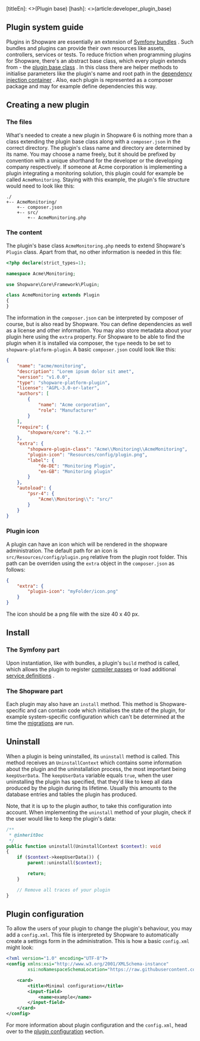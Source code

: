[titleEn]: <>(Plugin base)
[hash]: <>(article:developer_plugin_base)

## Plugin system guide

Plugins in Shopware are essentially an extension of
[Symfony bundles](https://symfony.com/doc/current/bundles.html#creating-a-bundle)
. Such bundles and plugins can provide their own resources like assets,
controllers, services or tests. To reduce friction when programming plugins for
Shopware, there's an abstract base class, which every plugin extends from - the
[plugin base class](./../60-references-internals/40-plugins/020-plugin-base-class.md)
. In this class there are helper methods to initialise parameters like the
plugin's name and root path in the
[dependency injection container](https://symfony.com/doc/current/service_container.html#service-parameters)
. Also, each plugin is represented as a composer package and may for example
define dependencies this way.

## Creating a new plugin

### The files

What's needed to create a new plugin in Shopware 6 is nothing more than a class
extending the plugin base class along with a `composer.json` in the correct
directory. The plugin's class name and directory are determined by its name. You
may choose a name freely, but it should be prefixed by convention with a unique
shorthand for the developer or the developing company respectively. If someone
at Acme corporation is implementing a plugin integrating a monitoring solution,
this plugin could for example be called `AcmeMonitoring`. Staying with this
example, the plugin's file structure would need to look like this:

```
./
+-- AcmeMonitoring/
    +-- composer.json
    +-- src/
        +-- AcmeMonitoring.php
```

### The content

The plugin's base class `AcmeMonitoring.php` needs to extend Shopware's
`Plugin` class. Apart from that, no other information is needed in this file:

```php
<?php declare(strict_types=1);

namespace Acme\Monitoring;

use Shopware\Core\Framework\Plugin;

class AcmeMonitoring extends Plugin
{
}
```

The information in the `composer.json` can be interpreted by composer of course,
but is also read by Shopware. You can define dependencies as well as a license
and other information. You may also store metadata
about your plugin here using the `extra` property. For Shopware to be able to
find the plugin when it is installed via composer, the `type` needs to be set to
`shopware-platform-plugin`. A basic `composer.json` could look like this:

```json
{
    "name": "acme/monitoring",
    "description": "Lorem ipsum dolor sit amet",
    "version": "v1.0.0",
    "type": "shopware-platform-plugin",
    "license": "AGPL-3.0-or-later",
    "authors": [
        {
            "name": "Acme corporation",
            "role": "Manufacturer"
        }
    ],
    "require": {
        "shopware/core": "6.2.*"
    },
    "extra": {
        "shopware-plugin-class": "Acme\\Monitoring\\AcmeMonitoring",
        "plugin-icon": "Resources/config/plugin.png",
        "label": {
            "de-DE": "Monitoring Plugin",
            "en-GB": "Monitoring plugin"
        }
    },
    "autoload": {
        "psr-4": {
            "Acme\\Monitoring\\": "src/"
        }
    }
}
```

### Plugin icon
A plugin can have an icon which will be rendered in the shopware administration. The default path for an icon is `src/Resources/config/plugin.png` relative from the plugin root folder. This path can be overriden using the `extra` object in the `composer.json` as follows:
```json
{
    "extra": {
        "plugin-icon": "myFolder/icon.png"
    }
}
```
The icon should be a png file with the size 40 x 40 px.

## Install

### The Symfony part

Upon instantiation, like with bundles, a plugin's `build` method is called,
which allows the plugin to register
[compiler passes](https://symfony.com/doc/current/service_container/compiler_passes.html)
or load additional
[service definitions](https://symfony.com/doc/current/bundles/extension.html#using-the-load-method)
.

### The Shopware part

Each plugin may also have an `install` method. This method is Shopware-specific
and can contain code which initialises the state of the plugin, for example
system-specific configuration which can't be determined at the time the
[migrations](./../60-references-internals/40-plugins/080-plugin-migrations.md)
are run.

## Uninstall

When a plugin is being uninstalled, its `uninstall` method is called. This
method receives an `UninstallContext` which contains some information about the
plugin and the uninstallation process, the most important being `keepUserData`.
The `keepUserData` variable equals `true`, when the user uninstalling the
plugin has specified, that they'd like to keep all data produced by the plugin
during its lifetime. Usually this amounts to the database entries and tables the
plugin has produced.

Note, that it is up to the plugin author, to take this configuration into
account. When implementing the `uninstall` method of your plugin, check if the
user would like to keep the plugin's data:

```php
/**
 * @inheritDoc
 */
public function uninstall(UninstallContext $context): void
{
    if ($context->keepUserData()) {
        parent::uninstall($context);

        return;
    }

    // Remove all traces of your plugin
}
```

## Plugin configuration

To allow the users of your plugin to change the plugin's behaviour, you may add 
a `config.xml`. This file is interpreted by Shopware to automatically
create a settings form in the administration. This is how a basic `config.xml`
might look:

```xml
<?xml version="1.0" encoding="UTF-8"?>
<config xmlns:xsi="http://www.w3.org/2001/XMLSchema-instance"
        xsi:noNamespaceSchemaLocation="https://raw.githubusercontent.com/shopware/platform/master/src/Core/System/SystemConfig/Schema/config.xsd">

    <card>
        <title>Minimal configuration</title>
        <input-field>
            <name>example</name>
        </input-field>
    </card>
</config>
```

For more information about plugin configuration and the `config.xml`, head
over to the
[plugin configuration](./../60-references-internals/40-plugins/070-plugin-config.md)
section.
